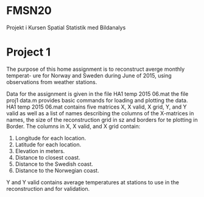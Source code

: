 # FMSN20
Projekt i Kursen Spatial Statistik med Bildanalys
# Project 1
The purpose of this home assignment is to reconstruct averge monthly temperat- ure for Norway and Sweden during June of 2015, using observations from weather stations.

Data for the assignment is given in the file HA1 temp 2015 06.mat the file proj1 data.m provides basic commands for loading and plotting the data. HA1 temp 2015 06.mat contains five matrices X, X valid, X grid, Y, and Y valid as well as a list of names describing the columns of the X-matrices in names, the size of the reconstruction grid in sz and borders for te plotting in Border. The columns in X, X valid, and X grid contain:

1. Longitude for each location. 
2. Latitude for each location. 
3. Elevation in meters.
4. Distance to closest coast.
5. Distance to the Swedish coast.
6. Distance to the Norwegian coast. 

Y and Y valid contains average temperatures at stations to use in the reconstruction and for validation.
